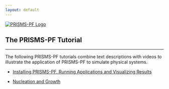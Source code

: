 ```yaml
---
layout: default
---
```


[![PRISMS-PF Logo](../assets/logo.png)](https://prisms-center.github.io/phaseField/)

## The PRISMS-PF Tutorial
***
The following PRISMS-PF tutorials combine text descriptions with videos to illustrate the application of PRISMS-PF to simulate physical systems. 

- [Installing PRISMS-PF, Running Applications and Visualizing Results](https://github.com/prisms-center/phaseField/blob/gh-pages/pages/tutorials/install_run.md) <br>

- [Nucleation and Growth](https://github.com/prisms-center/phaseField/blob/gh-pages/pages/tutorials/nucleation_growth.md) <br>

